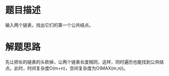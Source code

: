 # 题目描述

输入两个链表，找出它们的第一个公共结点。

# 解题思路

先让把长的链表的头砍掉，让两个链表长度相同，这样，同时遍历也能找到公共结点。此时，时间复杂度O(m+n)，空间复杂度为O(MAX(m,n))。
